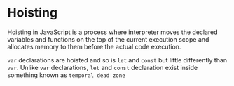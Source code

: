 
# Hoisting

Hoisting in JavaScript is a process where interpreter moves the declared variables and functions on the top of the current execution scope and allocates memory to them before the actual code execution.

`var` declarations are hoisted and so is `let` and `const` but little differently than `var`. Unlike `var` declarations, `let` and `const` declaration exist inside something known as `temporal dead zone`

